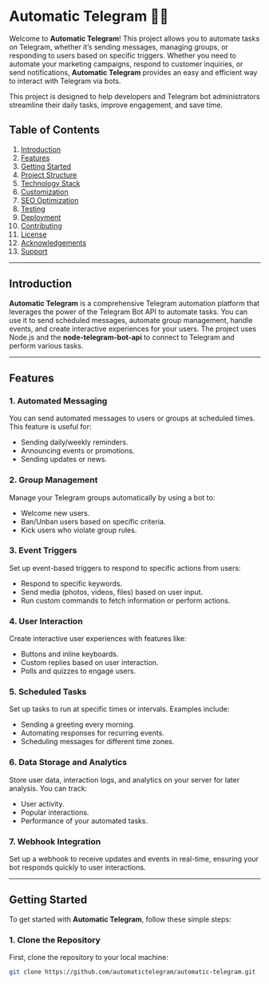 # Automatic Telegram 🤖📱

Welcome to **Automatic Telegram**! This project allows you to automate tasks on Telegram, whether it’s sending messages, managing groups, or responding to users based on specific triggers. Whether you need to automate your marketing campaigns, respond to customer inquiries, or send notifications, **Automatic Telegram** provides an easy and efficient way to interact with Telegram via bots.

This project is designed to help developers and Telegram bot administrators streamline their daily tasks, improve engagement, and save time.

## Table of Contents

1. [Introduction](#introduction)
2. [Features](#features)
3. [Getting Started](#getting-started)
4. [Project Structure](#project-structure)
5. [Technology Stack](#technology-stack)
6. [Customization](#customization)
7. [SEO Optimization](#seo-optimization)
8. [Testing](#testing)
9. [Deployment](#deployment)
10. [Contributing](#contributing)
11. [License](#license)
12. [Acknowledgements](#acknowledgements)
13. [Support](#support)

---

## Introduction

**Automatic Telegram** is a comprehensive Telegram automation platform that leverages the power of the Telegram Bot API to automate tasks. You can use it to send scheduled messages, automate group management, handle events, and create interactive experiences for your users. The project uses Node.js and the **node-telegram-bot-api** to connect to Telegram and perform various tasks.

---

## Features

### 1. **Automated Messaging**
You can send automated messages to users or groups at scheduled times. This feature is useful for:

- Sending daily/weekly reminders.
- Announcing events or promotions.
- Sending updates or news.

### 2. **Group Management**
Manage your Telegram groups automatically by using a bot to:

- Welcome new users.
- Ban/Unban users based on specific criteria.
- Kick users who violate group rules.

### 3. **Event Triggers**
Set up event-based triggers to respond to specific actions from users:

- Respond to specific keywords.
- Send media (photos, videos, files) based on user input.
- Run custom commands to fetch information or perform actions.

### 4. **User Interaction**
Create interactive user experiences with features like:

- Buttons and inline keyboards.
- Custom replies based on user interaction.
- Polls and quizzes to engage users.

### 5. **Scheduled Tasks**
Set up tasks to run at specific times or intervals. Examples include:

- Sending a greeting every morning.
- Automating responses for recurring events.
- Scheduling messages for different time zones.

### 6. **Data Storage and Analytics**
Store user data, interaction logs, and analytics on your server for later analysis. You can track:

- User activity.
- Popular interactions.
- Performance of your automated tasks.

### 7. **Webhook Integration**
Set up a webhook to receive updates and events in real-time, ensuring your bot responds quickly to user interactions.

---

## Getting Started

To get started with **Automatic Telegram**, follow these simple steps:

### 1. Clone the Repository

First, clone the repository to your local machine:

```bash
git clone https://github.com/automatictelegram/automatic-telegram.git
